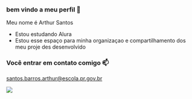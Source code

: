 ### bem vindo a meu perfil 💙

Meu nome  é  Arthur  Santos

- Estou estudando Alura
- Estou  esse espaço para minha  organizaçao e  compartilhamento dos meu proje des desenvolvido

### Você entrar em contato comigo 📫

santos.barros.arthur@escola.pr.gov.br




![](https://media.tenor.com/uaJ0svqYQBQAAAAd/scarlet-witch-elizabeth-olsen.gif)
